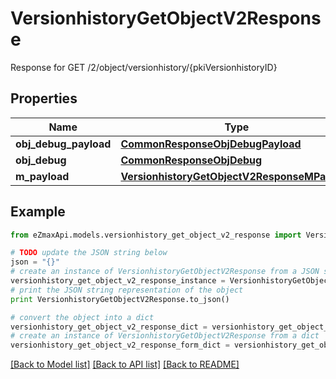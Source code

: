 # VersionhistoryGetObjectV2Response

Response for GET /2/object/versionhistory/{pkiVersionhistoryID}

## Properties

Name | Type | Description | Notes
------------ | ------------- | ------------- | -------------
**obj_debug_payload** | [**CommonResponseObjDebugPayload**](CommonResponseObjDebugPayload.md) |  | 
**obj_debug** | [**CommonResponseObjDebug**](CommonResponseObjDebug.md) |  | [optional] 
**m_payload** | [**VersionhistoryGetObjectV2ResponseMPayload**](VersionhistoryGetObjectV2ResponseMPayload.md) |  | 

## Example

```python
from eZmaxApi.models.versionhistory_get_object_v2_response import VersionhistoryGetObjectV2Response

# TODO update the JSON string below
json = "{}"
# create an instance of VersionhistoryGetObjectV2Response from a JSON string
versionhistory_get_object_v2_response_instance = VersionhistoryGetObjectV2Response.from_json(json)
# print the JSON string representation of the object
print VersionhistoryGetObjectV2Response.to_json()

# convert the object into a dict
versionhistory_get_object_v2_response_dict = versionhistory_get_object_v2_response_instance.to_dict()
# create an instance of VersionhistoryGetObjectV2Response from a dict
versionhistory_get_object_v2_response_form_dict = versionhistory_get_object_v2_response.from_dict(versionhistory_get_object_v2_response_dict)
```
[[Back to Model list]](../README.md#documentation-for-models) [[Back to API list]](../README.md#documentation-for-api-endpoints) [[Back to README]](../README.md)


